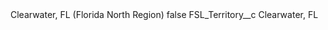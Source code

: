 <?xml version="1.0" encoding="UTF-8"?>
<CustomMetadata xmlns="http://soap.sforce.com/2006/04/metadata" xmlns:xsi="http://www.w3.org/2001/XMLSchema-instance" xmlns:xsd="http://www.w3.org/2001/XMLSchema">
    <label>Clearwater, FL (Florida North Region)</label>
    <protected>false</protected>
    <values>
        <field>FSL_Territory__c</field>
        <value xsi:type="xsd:string">Clearwater, FL</value>
    </values>
</CustomMetadata>
